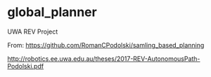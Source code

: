 # global_planner

UWA REV Project

From: https://github.com/RomanCPodolski/samling_based_planning

http://robotics.ee.uwa.edu.au/theses/2017-REV-AutonomousPath-Podolski.pdf
